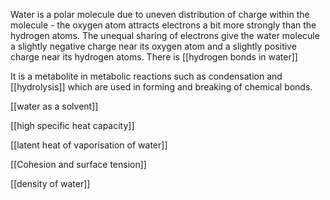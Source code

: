 Water is a polar molecule due to uneven distribution of charge within the molecule - the oxygen atom attracts electrons a bit more strongly than the hydrogen atoms. The unequal sharing of electrons give the water molecule a slightly negative charge near its oxygen atom and a slightly positive charge near its hydrogen atoms. There is [[hydrogen bonds in water]]

It is a metabolite in metabolic reactions such as condensation and [[hydrolysis]] which are used in forming and breaking of chemical bonds. 

[[water as a solvent]]

[[high specific heat capacity]]

[[latent heat of vaporisation of water]]

[[Cohesion and surface tension]]

[[density of water]]